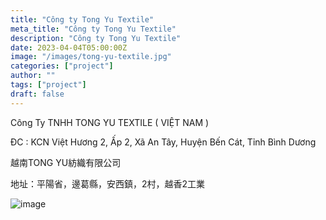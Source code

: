```yaml
---
title: "Công ty Tong Yu Textile"
meta_title: "Công ty Tong Yu Textile"
description: "Công ty Tong Yu Textile"
date: 2023-04-04T05:00:00Z
image: "/images/tong-yu-textile.jpg"
categories: ["project"]
author: ""
tags: ["project"]
draft: false
---
```


Công Ty TNHH TONG YU TEXTILE ( VIỆT NAM )

ĐC : KCN Việt Hương 2, Ấp 2, Xã An Tây, Huyện Bến Cát, Tỉnh Bình Dương

越南TONG YU紡織有限公司

地址：平陽省，邊葛縣，安西鎮，2村，越香2工業

![image](/images/tong-yu-textile.jpg)
